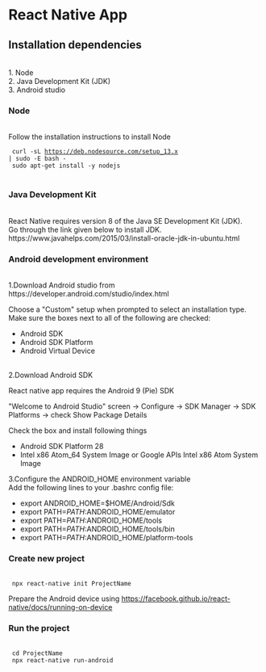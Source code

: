 # React Native App
<h2> Installation dependencies </h2> <br />
1. Node <br />
2. Java Development Kit (JDK) <br />
3. Android studio <br />

<h3> Node  </h3> <br />
Follow the installation instructions to install Node  <br />

<code> curl -sL https://deb.nodesource.com/setup_13.x | sudo -E bash - </code>  <br />
<code> sudo apt-get install -y nodejs </code>  <br />

<h3> Java Development Kit </h3> <br />
React Native requires version 8 of the Java SE Development Kit (JDK). <br />
Go through the link given below to install JDK.  <br />
https://www.javahelps.com/2015/03/install-oracle-jdk-in-ubuntu.html

<h3> Android development environment </h3>  <br />
1.Download Android studio from https://developer.android.com/studio/index.html   <br />

  Choose a "Custom" setup when prompted to select an installation type. Make sure the boxes next to all of the following are    checked: <br />
  * Android SDK
  * Android SDK Platform
  * Android Virtual Device 
<br />
2.Download Android SDK   <br />

  React native app requires the Android 9 (Pie) SDK <br />

  "Welcome to Android Studio" screen -> Configure -> SDK Manager -> SDK Platforms ->  check Show Package Details <br />
  
  Check the box and install following things <br />
  - Android SDK Platform 28
  - Intel x86 Atom_64 System Image or Google APIs Intel x86 Atom System Image <br />

3.Configure the ANDROID_HOME environment variable    <br />
Add the following lines to your .bashrc config file:
* export ANDROID_HOME=$HOME/Android/Sdk <br /> 
* export PATH=$PATH:$ANDROID_HOME/emulator <br />
* export PATH=$PATH:$ANDROID_HOME/tools <br />
* export PATH=$PATH:$ANDROID_HOME/tools/bin <br />
* export PATH=$PATH:$ANDROID_HOME/platform-tools  <br />


<h3>  Create new project </h3>  <br />
 <code> npx react-native init ProjectName </code> <br />
 
 
 Prepare the Android device using https://facebook.github.io/react-native/docs/running-on-device  <br />
 
<h3> Run the project </h3> <br />
<code> cd ProjectName </code> <br />
<code> npx react-native run-android </code>  <br />



